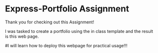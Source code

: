 # Express-Portfolio Assignment

Thank you for checking out this Assignment!

I was tasked to create a portfolio using the in class template and the result is this web page.

#I will learn how to deploy this webpage for practical usage!!!
